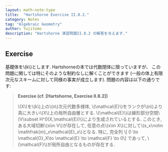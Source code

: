 ```yaml
---
layout: math-note-type
title:  "Hartshorne Exercise II.8.2."
category: Notes
tag: "Algebraic Geometry"
author: Yujitomo
description: "Hartshorne 演習問題II.8.2 の解答を与えます."
---
```


## Exercise

基礎体を\\(k\\)とします.
Hartshorneの本では代数閉体に限っていますが、
この問題に関しては特にそのような制約なしに解くことができます (一般の体上有限次元なスキームに対して同様の事実が成立します).
問題の内容は以下の通りです:

> **Exercise (cf. \[Hartshorne, Exercise II.8.2\])**
>
> \\(X\\)を\\(k\\)上の\\(n\\)次元代数多様体,
> \\(\mathcal{E}\\)をランクが\\(n\\)より真に大きい\\(X\\)上の局所自由層とする.
> \\(\mathcal{E}\\)は線形部分空間\\(V\subset H^0(X,\mathcal{E})\\)により生成されているとする.
> このとき, ある大域切断\\(s\in V\\)が存在して,
> 任意の点\\(x\in X\\)に対して\\(s_x\notin \mathfrak{m}\_x\mathcal{E}\_x\\)となる.
> 特に, 完全列
> \\[ 0 \to \mathcal{O}\_X\to \mathcal{E} \to \mathcal{F} \to 0\\]
> であって, \\(\mathcal{F}\\)が局所自由となるものが存在する.
